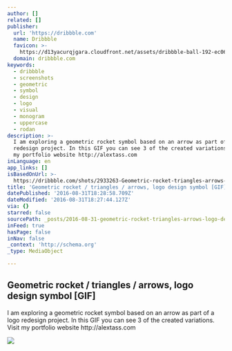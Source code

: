 ```yaml
---
author: []
related: []
publisher:
  url: 'https://dribbble.com'
  name: Dribbble
  favicon: >-
    https://d13yacurqjgara.cloudfront.net/assets/dribbble-ball-192-ec064e49e6f63d9a5fa911518781bee0c90688d052a038f8876ef0824f65eaf2.png
  domain: dribbble.com
keywords:
  - dribbble
  - screenshots
  - geometric
  - symbol
  - design
  - logo
  - visual
  - monogram
  - uppercase
  - rodan
description: >-
  I am exploring a geometric rocket symbol based on an arrow as part of a logo
  redesign project. In this GIF you can see 3 of the created variations. Visit
  my portfolio website http://alextass.com
inLanguage: en
app_links: []
isBasedOnUrl: >-
  https://dribbble.com/shots/2933263-Geometric-rocket-triangles-arrows-logo-design-symbol-GIF
title: 'Geometric rocket / triangles / arrows, logo design symbol [GIF]'
datePublished: '2016-08-31T18:28:58.709Z'
dateModified: '2016-08-31T18:27:44.127Z'
via: {}
starred: false
sourcePath: _posts/2016-08-31-geometric-rocket-triangles-arrows-logo-design-symbol-g.md
inFeed: true
hasPage: false
inNav: false
_context: 'http://schema.org'
_type: MediaObject

---
```

<article style=""><h1>Geometric rocket / triangles / arrows, logo design symbol [GIF]</h1><p>I am exploring a geometric rocket symbol based on an arrow as part of a logo redesign project. In this GIF you can see 3 of the created variations. Visit my portfolio website http://alextass.com</p><img src="https://d13yacurqjgara.cloudfront.net/users/5976/screenshots/2933263/geometric_rocket__triangles__arrows__logo_design_symbol_by_alex_tass.gif" /></article>